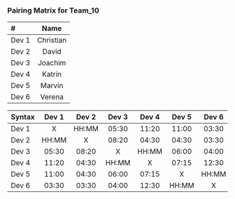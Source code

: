 ### Pairing Matrix for Team_10

| #                | Name       | 
| :---             |    :----:  |
| Dev 1            | Christian  |
| Dev 2            | David      |
| Dev 3            | Joachim    |
| Dev 4            | Katrin     |
| Dev 5            | Marvin     |
| Dev 6            | Verena     |

| Syntax      | Dev 1       | Dev 2       | Dev 3       | Dev 4       | Dev 5       | Dev 6      | 
| :---        |    :----:   |    :----:   |    :----:   |    :----:   |    :----:   |    :----:  | 
| Dev 1       | X           | HH:MM       | 05:30       | 11:20       | 11:00       | 03:30      | 
| Dev 2       | HH:MM       | X           | 08:20       | 04:30       | 04:30       | 03:30      |
| Dev 3       | 05:30       | 08:20       | X           | HH:MM       | 06:00       | 04:00      | 
| Dev 4       | 11:20       | 04:30       | HH:MM       | X           | 07:15       | 12:30      | 
| Dev 5       | 11:00       | 04:30       | 06:00       | 07:15       | X           | HH:MM      | 
| Dev 6       | 03:30       | 03:30       | 04:00       | 12:30       | HH:MM       | X          | 

